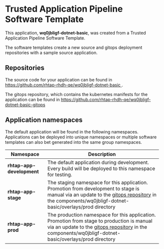 # Trusted Application Pipeline Software Template

This application, **wq0jbligf-dotnet-basic**, was created from a Trusted Application Pipeline Software Template.

The software templates create a new source and gitops deployment repositories with a sample source application. 

## Repositories

The source code for your application can be found in [https://github.com/rhtap-rhdh-qe/wq0jbligf-dotnet-basic ](https://github.com/rhtap-rhdh-qe/wq0jbligf-dotnet-basic ).
 
The gitops repository, which contains the kubernetes manifests for the application can be found in 
[https://github.com/rhtap-rhdh-qe/wq0jbligf-dotnet-basic-gitops ](https://github.com/rhtap-rhdh-qe/wq0jbligf-dotnet-basic-gitops ) 

## Application namespaces 

The default application will be found in the following namespaces. Applications can be deployed into unique namespaces or multiple software templates can also bet generated into the same group namespaces.  

|  Namespace   |  Description   |  
| -------- | -------- |   
| **rhtap-app-development** | The default application during development. Every build will be deployed to this namespace for testing. | 
| **rhtap-app-stage** | The staging namespace for this application. Promotion from development to stage is manual via an update to the [gitops repository](https://github.com/rhtap-rhdh-qe/wq0jbligf-dotnet-basic-gitops ) in the components/wq0jbligf-dotnet-basic/overlays/prod directory |  
| **rhtap-app-prod** | The production namespace for this application. Promotion from stage to production is manual via an update to the [gitops repository](https://github.com/rhtap-rhdh-qe/wq0jbligf-dotnet-basic-gitops ) in the components/wq0jbligf-dotnet-basic/overlays/prod directory | 